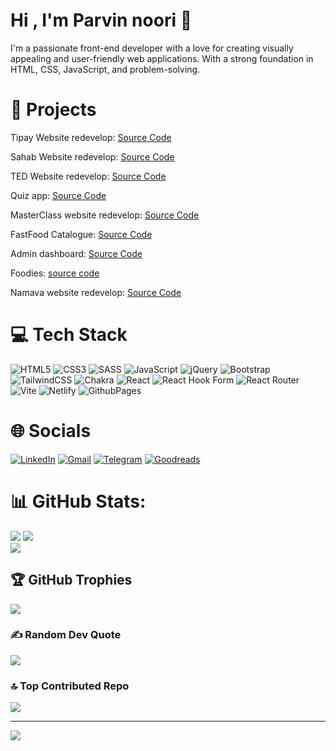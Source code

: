 # Hi , I'm Parvin noori 👋 
I'm a passionate front-end developer with a love for creating visually appealing and user-friendly web applications. With a strong foundation in HTML, CSS, JavaScript, and problem-solving.


# 📁 Projects
Tipay Website redevelop: [Source Code](https://github.com/parvin-noori/tipay)

Sahab Website redevelop: [Source Code](https://github.com/parvin-noori/sahab)

TED Website redevelop: [Source Code](https://github.com/parvin-noori/ted)

Quiz app: [Source Code](https://github.com/parvin-noori/quizApp)

MasterClass website redevelop: [Source Code](https://github.com/parvin-noori/masterClass)

FastFood Catalogue: [Source Code](https://github.com/parvin-noori/fast-food-catalogue)

Admin dashboard: [Source Code](https://github.com/parvin-noori/admin-dashboard)

Foodies: [source code](https://github.com/parvin-noori/foodies)

Namava website redevelop: [Source Code](https://github.com/parvin-noori/namava)

# 💻 Tech Stack
![HTML5](https://img.shields.io/badge/html5-%23E34F26.svg?style=for-the-badge&logo=html5&logoColor=white)
![CSS3](https://img.shields.io/badge/css3-%231572B6.svg?style=for-the-badge&logo=css3&logoColor=white)
![SASS](https://img.shields.io/badge/SASS-hotpink.svg?style=for-the-badge&logo=SASS&logoColor=white)
![JavaScript](https://img.shields.io/badge/javascript-%23323330.svg?style=for-the-badge&logo=javascript&logoColor=%23F7DF1E)
![jQuery](https://img.shields.io/badge/jquery-%230769AD.svg?style=for-the-badge&logo=jquery&logoColor=white)
![Bootstrap](https://img.shields.io/badge/bootstrap-%238511FA.svg?style=for-the-badge&logo=bootstrap&logoColor=white)
![TailwindCSS](https://img.shields.io/badge/tailwindcss-%2338B2AC.svg?style=for-the-badge&logo=tailwind-css&logoColor=white)
![Chakra](https://img.shields.io/badge/chakra-%234ED1C5.svg?style=for-the-badge&logo=chakraui&logoColor=white)
![React](https://img.shields.io/badge/react-%2320232a.svg?style=for-the-badge&logo=react&logoColor=%2361DAFB)
![React Hook Form](https://img.shields.io/badge/React%20Hook%20Form-%23EC5990.svg?style=for-the-badge&logo=reacthookform&logoColor=white)
![React Router](https://img.shields.io/badge/React_Router-CA4245?style=for-the-badge&logo=react-router&logoColor=white)
![Vite](https://img.shields.io/badge/vite-%23646CFF.svg?style=for-the-badge&logo=vite&logoColor=white)
![Netlify](https://img.shields.io/badge/netlify-%23000000.svg?style=for-the-badge&logo=netlify&logoColor=#00C7B7) 
![GithubPages](https://img.shields.io/badge/github%20pages-121013?style=for-the-badge&logo=github&logoColor=white)

# 🌐 Socials
[![LinkedIn](https://img.shields.io/badge/linkedin-%230077B5.svg?style=for-the-badge&logo=linkedin&logoColor=white)](https://www.linkedin.com/in/parvin-noori)
[![Gmail](https://img.shields.io/badge/Gmail-D14836?style=for-the-badge&logo=gmail&logoColor=white)](mailto:parvinnoori.dev@gmail.com)
[![Telegram](https://img.shields.io/badge/Telegram-2CA5E0?style=for-the-badge&logo=telegram&logoColor=white)](https://t.me/pariiinoo)
[![Goodreads](https://img.shields.io/badge/Goodreads-F3F1EA?style=for-the-badge&logo=goodreads&logoColor=372213)](https://www.goodreads.com/pariiinoo)


# 📊 GitHub Stats:
![](https://github-readme-stats.vercel.app/api?username=parvin-noori&theme=transparent&hide_border=false&include_all_commits=false&count_private=false)
![](https://github-readme-streak-stats.herokuapp.com/?user=parvin-noori&theme=transparent&hide_border=false)<br/>
![](https://github-readme-stats.vercel.app/api/top-langs/?username=parvin-noori&theme=transparent&hide_border=false&include_all_commits=false&count_private=false&layout=compact)


## 🏆 GitHub Trophies
![](https://github-profile-trophy.vercel.app/?username=parvin-noori&theme=radical&no-frame=false&no-bg=true&margin-w=4)


### ✍️ Random Dev Quote
![](https://quotes-github-readme.vercel.app/api?type=horizontal&theme=transparent)

### 🔝 Top Contributed Repo
![](https://github-contributor-stats.vercel.app/api?username=parvin-noori&limit=5&theme=transparent&combine_all_yearly_contributions=true)

---
[![](https://visitcount.itsvg.in/api?id=parvin-noori&icon=0&color=0)](https://visitcount.itsvg.in)

<!-- Proudly created with GPRM ( https://gprm.itsvg.in ) -->
